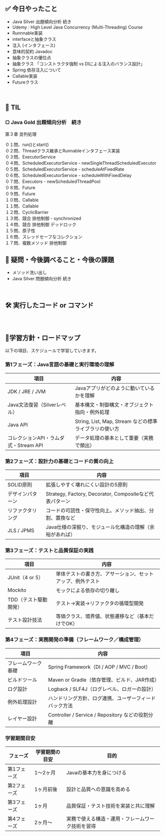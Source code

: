 ## ✅ 今日やったこと
- Java Silver 出題傾向分析 続き
- Udemy : High Level Java Concurrency (Multi-Threading) Course
- Runnnable実装
- interfaceと抽象クラス
- 注入 (インタフェース)
- 意味的契約 Javadoc
- 抽象クラスの優位点
- 抽象クラス 「コンストラクタ強制 vs DIによる注入のバランス設計」
- Spring 依存注入について
- Callable実装
- Futureクラス


<br>

## 📌 TIL
### ▢ Java Gold 出題傾向分析　続き
第３章 並列処理<br>

０１問、run()とstart()<br>
０２問、Threadクラス継承とRunnableインタフェース実装<br>
０３問、ExecutorService<br>
０４問、ScheduledExecutorService - newSingleThreadScheduledExecutor<br>
０５問、ScheduledExecutorService - scheduleAtFixedRate<br>
０６問、ScheduledExecutorService - scheduleWithFixedDelay<br>
０７問、Executors - newScheduledThreadPool<br>
０８問、Future<br>
０９問、Future<br>
１０問、Callable<br>
１１問、Callable<br>
１２問、CyclicBarrier<br>
１３問、競合 排他制御 - synchronized<br>
１４問、競合 排他制御 デッドロック<br>
１５問、原子性<br>
１６問、スレッドセーフなコレクション<br>
１７問、複数メソッド 排他制御<br>


## 🤔 疑問・今後調べること・今後の課題
- メソッド洗い出し
- Java Silver 問題傾向分析 続き

<br>

## 🛠️ 実行したコード or コマンド
### 
<br>

##  🧩学習方針・ロードマップ
以下の項目、スケジュールで学習していきます。

### **第1フェーズ：Java言語の基礎と実行環境の理解**

| 項目 | 内容 |
| --- | --- |
| JDK / JRE / JVM | Javaアプリがどのように動いているかを理解 |
| Java文法復習（Silverレベル） | 基本構文・制御構文・オブジェクト指向・例外処理 |
| Java API | String, List, Map, Stream などの標準ライブラリの使い方 |
| コレクションAPI・ラムダ式・Stream API | データ処理の基本として重要（実務で頻出） |

### **第2フェーズ：設計力の基礎とコードの質の向上**

| 項目 | 内容 |
| --- | --- |
| SOLID原則 | 拡張しやすく壊れにくい設計の5原則 |
| デザインパターン | Strategy, Factory, Decorator, Compositeなど代表パターン |
| リファクタリング | コードの可読性・保守性向上。メソッド抽出、分割、置換など |
| JLS / JPMS | Java仕様の深掘り、モジュール化構造の理解（余裕があれば） |

### **第3フェーズ：テストと品質保証の実践**

| 項目 | 内容 |
| --- | --- |
| JUnit（4 or 5） | 単体テストの書き方、アサーション、セットアップ、例外テスト |
| Mockito | モックによる依存の切り離し |
| TDD（テスト駆動開発） | テスト→実装→リファクタの循環型開発 |
| テスト設計技法 | 等価クラス、境界値、状態遷移など（基本だけでOK） |

### **第4フェーズ：実務開発の準備（フレームワーク／構成管理）**

| 項目 | 内容 |
| --- | --- |
| フレームワーク基礎 | Spring Framework（DI / AOP / MVC / Boot） |
| ビルドツール | Maven or Gradle（依存管理、ビルド、JAR作成） |
| ログ設計 | Logback / SLF4J（ログレベル、ロガーの設計） |
| 例外処理設計 | ハンドリング方針、ログ連携、ユーザーフィードバック方法 |
| レイヤー設計 | Controller / Service / Repository などの役割分離 |

### 学習期間目安

| フェーズ | 学習期間の目安 | 目的 |
| --- | --- | --- |
| 第1フェーズ | 1～2ヶ月 | Javaの基本力を身につける |
| 第2フェーズ | 1ヶ月前後 | 設計と品質への意識を高める |
| 第3フェーズ | 1ヶ月 | 品質保証・テスト技術を実装と共に理解 |
| 第4フェーズ | 2ヶ月～ | 実務で使える構造・運用・フレームワーク技術を習得 |